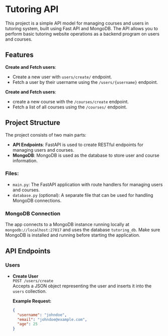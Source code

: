 # Tutoring API
This project is a simple API model for managing courses and users in tutoring system, built using Fast API and MongoDB. The API allows you to perform basic tutoring website operations as a backend program on users and courses.

## Features
**Create and Fetch users**:
 - Create a new user with `users/create/` endpoint.
 - Fetch a user by their username using the `/users/{username}` endpoint.

 **Create and Fetch users**:
 - create a new course with the `/courses/create` endpoint.
 - Fetch a list of all courses using the `/courses/` endpoint.

 ## Project Structure

 The project consists of two main parts:
- **API Endpoints**: FastAPI is used to create RESTful endpoints for managing users and courses.
- **MongoDB**: MongoDB is used as the database to store user and course information.

### Files:
- `main.py`: The FastAPI application with route handlers for managing users and courses.
- `database.py` (optional): A separate file that can be used for handling MongoDB connections.

### MongoDB Connection

The app connects to a MongoDB instance running locally at `mongodb://localhost:27017` and uses the database `tutoring_db`. Make sure MongoDB is installed and running before starting the application.

## API Endpoints

### Users

- **Create User**  
  `POST /users/create`  
  Accepts a JSON object representing the user and inserts it into the `users` collection.

  **Example Request:**
  ```json
  {
    "username": "johndoe",
    "email": "johndoe@example.com",
    "age": 25
  }